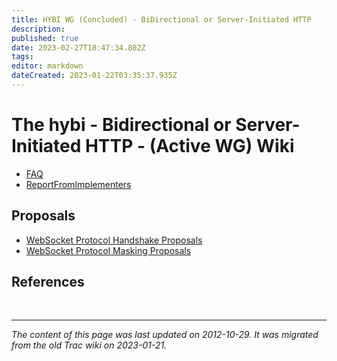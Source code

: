 ```yaml
---
title: HYBI WG (Concluded) - BiDirectional or Server-Initiated HTTP
description: 
published: true
date: 2023-02-27T18:47:34.802Z
tags: 
editor: markdown
dateCreated: 2023-01-22T03:35:37.935Z
---
```


# The hybi - Bidirectional or Server-Initiated HTTP - (Active WG) Wiki
- [FAQ](/group/hybi/FAQ)
- [ReportFromImplementers](/group/hybi/ReportFromImplementers)
## Proposals
- [WebSocket Protocol Handshake Proposals](/group/hybi/HandshakeProposals)
- [WebSocket Protocol Masking Proposals](/group/hybi/MaskingProposals)
## References
&nbsp;
&nbsp;
&nbsp;

---

*The content of this page was last updated on 2012-10-29. It was migrated from the old Trac wiki on 2023-01-21.*